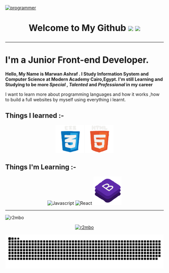 

<a href="https://r2mbo.github.io/My-Portfolio/" target="_blank" ><img src="https://camo.githubusercontent.com/5dc6ee33381917e41fc9c4951799268998f11a9b864399bf79a0842e4f9b194d/68747470733a2f2f692e696d6775722e636f6d2f315a76566b44632e676966" alt="programmer"></a>

<h1 align="center">Welcome to My Github <img src="https://camo.githubusercontent.com/e8e7b06ecf583bc040eb60e44eb5b8e0ecc5421320a92929ce21522dbc34c891/68747470733a2f2f6d656469612e67697068792e636f6d2f6d656469612f6876524a434c467a6361737252346961377a2f67697068792e676966" width="40px">
<img src="https://bestanimations.com/media/hearts-2/1409119211heart-pixel-gif.gif" width="50px">
<hr></h1>
<h1> I'm a Junior Front-end Developer.</h1> 
<p><b>Hello, 
My Name is Marwan Ashraf . I Study Information System and Computer Science at Modern Academy Cairo,Egypt.
I'm still Learning and Studying to be more <i>Special</i> , <i>Talented</i> and <i>Professional</i> in my career </b></p>
<p> I want to learn more about programming languages and how it works ,how to build a full websites by myself using everything i learnt.</p>

<h2>Things I learned :-</h2>
<div align="center">
<span><img src="https://raw.githubusercontent.com/Zenfection/Image/master/2021/06/08-15-57-53-68747470733a2f2f6d65646961302e67697068792e636f6d2f6d656469612f667345615a6c644e43384131504a336d77702f736f757263652e676966.gif" width="90px" title="Cascade Style Sheet"</img></span>
<span><img src="https://raw.githubusercontent.com/Zenfection/Image/master/2021/06/08-15-55-13-06-00-18-00-html5.gif" width="90px" title="Hyper Text Markup Language"</img></span>
</div>

<h2>Things I'm Learning :-</h2> 
<div align="center">
<span><img src="https://media.giphy.com/media/ln7z2eWriiQAllfVcn/giphy.gif" width="90px" title="Javascript"</img></span>
<span><img src="https://media0.giphy.com/media/eNAsjO55tPbgaor7ma/giphy.gif?cid=6c09b95269911e58d4b418309102d0daa0339097a2756244&rid=giphy.gif&ct=s" width="90px" title="React"</img></span>
<span><img src="https://raw.githubusercontent.com/swapnilg4u/useful-resources/main/GIFs/bootstrap.gif" width="90px" title="Bootstrap"</img></span>
</div>
<hr>
<p align="left"> <img src="https://komarev.com/ghpvc/?username=r2mbo&label=Profile%20views&color=0e75b6&style=flat" alt="r2mbo" /> </p>
<p  align="center"> <a href="https://github.com/R2mbo"><img src="https://github-profile-trophy.vercel.app/?username=r2mbo&theme=onedark" alt="r2mbo" /></a> 

<a href="https://github.com/R2mbo"><img align="center" src="https://raw.githubusercontent.com/Platane/snk/output/github-contribution-grid-snake.svg" alt="XD"></a>


